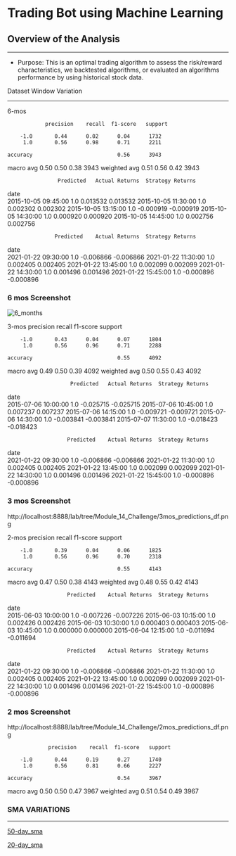 # Trading Bot using Machine Learning

## Overview of the Analysis

***

* Purpose:
This is an optimal trading algorithm to assess the risk/reward characteristics, we backtested algorithms, or evaluated an algorithms performance by using historical stock data.


Dataset Window Variation
***
6-mos

                precision    recall  f1-score   support

        -1.0       0.44      0.02      0.04      1732
         1.0       0.56      0.98      0.71      2211

    accuracy                           0.56      3943
   macro avg       0.50      0.50      0.38      3943
weighted avg       0.51      0.56      0.42      3943


                    Predicted	Actual Returns	Strategy Returns
date			
2015-10-05 09:45:00      1.0	0.013532	0.013532
2015-10-05 11:30:00      1.0	0.002302	0.002302
2015-10-05 13:15:00      1.0	-0.000919	-0.000919
2015-10-05 14:30:00      1.0	0.000920	0.000920
2015-10-05 14:45:00      1.0	0.002756	0.002756

                   Predicted	Actual Returns	Strategy Returns
date			
2021-01-22 09:30:00      1.0	-0.006866	-0.006866
2021-01-22 11:30:00      1.0	0.002405	0.002405
2021-01-22 13:45:00      1.0	0.002099	0.002099
2021-01-22 14:30:00      1.0	0.001496	0.001496
2021-01-22 15:45:00      1.0	-0.000896	-0.000896

### 6 mos Screenshot
![6_months](http://localhost:8888/lab/tree/Module_14_Challenge/6mos_predictions_df.png)

3-mos
               precision    recall  f1-score   support

        -1.0       0.43      0.04      0.07      1804
         1.0       0.56      0.96      0.71      2288

    accuracy                           0.55      4092
   macro avg       0.49      0.50      0.39      4092
weighted avg       0.50      0.55      0.43      4092


                        Predicted	Actual Returns	Strategy Returns
date			
2015-07-06 10:00:00          1.0	-0.025715	-0.025715
2015-07-06 10:45:00          1.0	0.007237	0.007237
2015-07-06 14:15:00          1.0	-0.009721	-0.009721
2015-07-06 14:30:00          1.0	-0.003841	-0.003841
2015-07-07 11:30:00          1.0	-0.018423	-0.018423

                       Predicted	Actual Returns	Strategy Returns
date			
2021-01-22 09:30:00          1.0	-0.006866	-0.006866
2021-01-22 11:30:00          1.0	0.002405	0.002405
2021-01-22 13:45:00          1.0	0.002099	0.002099
2021-01-22 14:30:00          1.0	0.001496	0.001496
2021-01-22 15:45:00          1.0	-0.000896	-0.000896

### 3 mos Screenshot
http://localhost:8888/lab/tree/Module_14_Challenge/3mos_predictions_df.png


2-mos
                 precision    recall  f1-score   support

        -1.0       0.39      0.04      0.06      1825
         1.0       0.56      0.96      0.70      2318

    accuracy                           0.55      4143
   macro avg       0.47      0.50      0.38      4143
weighted avg       0.48      0.55      0.42      4143

                       Predicted	Actual Returns	Strategy Returns
date			
2015-06-03 10:00:00          1.0	-0.007226	-0.007226
2015-06-03 10:15:00          1.0	0.002426	0.002426
2015-06-03 10:30:00          1.0	0.000403	0.000403
2015-06-03 10:45:00          1.0	0.000000	0.000000
2015-06-04 12:15:00          1.0	-0.011694	-0.011694

                       Predicted	Actual Returns	Strategy Returns
date			
2021-01-22 09:30:00          1.0	-0.006866	-0.006866
2021-01-22 11:30:00          1.0	0.002405	0.002405
2021-01-22 13:45:00          1.0	0.002099	0.002099
2021-01-22 14:30:00          1.0	0.001496	0.001496
2021-01-22 15:45:00          1.0	-0.000896	-0.000896

### 2 mos Screenshot
 http://localhost:8888/lab/tree/Module_14_Challenge/2mos_predictions_df.png
 



                 precision    recall  f1-score   support

        -1.0       0.44      0.19      0.27      1740
         1.0       0.56      0.81      0.66      2227

    accuracy                           0.54      3967
   macro avg       0.50      0.50      0.47      3967
weighted avg       0.51      0.54      0.49      3967


### SMA VARIATIONS
***
[50-day_sma](http://localhost:8888/lab/tree/Module_14_Challenge/50_day_sma.png)


[20-day_sma](http://localhost:8888/lab/tree/Module_14_Challenge/20_day_sma.png)



